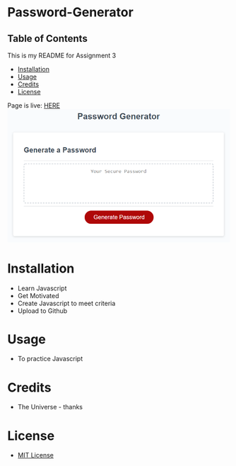 # Password-Generator

## Table of Contents

This is my README for Assignment 3
* [Installation](#installation)
* [Usage](#Usage)
* [Credits](#Credits)
* [License](#License)

Page is live: [HERE](https://kevsaj.github.io/Password-Generator/)
![Image of site](/Assets/03-javascript-homework-demo.png "demo")


# Installation
* Learn Javascript
* Get Motivated
* Create Javascript to meet criteria
* Upload to Github 

# Usage
* To practice Javascript

# Credits
* The Universe - thanks

# License
* [MIT License](https://github.com/kevsaj/Password-Generator/blob/main/LICENSE)